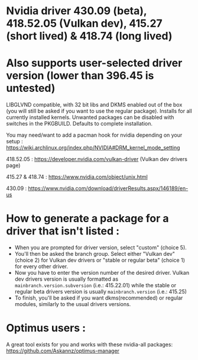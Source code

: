 # Nvidia driver 430.09 (beta), 418.52.05 (Vulkan dev), 415.27 (short lived) & 418.74 (long lived)
# Also supports user-selected driver version (lower than 396.45 is untested)

LIBGLVND compatible, with 32 bit libs and DKMS enabled out of the box (you will still be asked if you want to use the regular package). Installs for all currently installed kernels.
Unwanted packages can be disabled with switches in the PKGBUILD. Defaults to complete installation.

You may need/want to add a pacman hook for nvidia depending on your setup : https://wiki.archlinux.org/index.php/NVIDIA#DRM_kernel_mode_setting

418.52.05 : https://developer.nvidia.com/vulkan-driver (Vulkan dev drivers page)

415.27 & 418.74 : https://www.nvidia.com/object/unix.html

430.09 : https://www.nvidia.com/download/driverResults.aspx/146189/en-us


# How to generate a package for a driver that isn't listed :

- When you are prompted for driver version, select "custom" (choice 5).
- You'll then be asked the branch group. Select either "Vulkan dev" (choice 2) for Vulkan dev drivers or "stable or regular beta" (choice 1) for every other driver.
- Now you have to enter the version number of the desired driver. Vulkan dev drivers version is usually formatted as `mainbranch.version.subversion` (i.e.: 415.22.01) while the stable or regular beta drivers version is usually `mainbranch.version` (i.e.: 415.25)
- To finish, you'll be asked if you want dkms(recommended) or regular modules, similarly to the usual drivers versions.

# Optimus users :

A great tool exists for you and works with these nvidia-all packages: https://github.com/Askannz/optimus-manager
